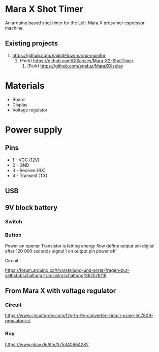 # Mara X Shot Timer
An arduino based shot timer for the Lelit Mara X prosumer espressor machine. 

## Existing projects

1. https://github.com/SaibotFlow/marax-monitor
    1. (Fork) https://github.com/DiSanzes/Mara-X2-ShotTimer
        1. (Fork) https://github.com/snafuz/MaraXDisplay

# Materials

* Board
* Display
* Voltage regulator

# Power supply

## Pins

* 1 - VCC (12V)
* 2 - GND
* 3 - Receive (RX)
* 4 - Transmit (TX)

## USB

## 9V block battery

### Switch

### Button

Power on
opener Transistor is letting energy flow
define output pin digital
after 120 000 seconds
signal 1 on output pin
power off

Circuit

https://forum.arduino.cc/t/vorstellung-und-erste-fragen-zur-selbstabschaltung-transistorschaltung/362576/16

## From Mara X with voltage regulator

### Circuit

https://www.circuits-diy.com/12v-to-9v-converter-circuit-using-lm7809-regulator-ic/

### Buy

https://www.ebay.de/itm/375340664282

